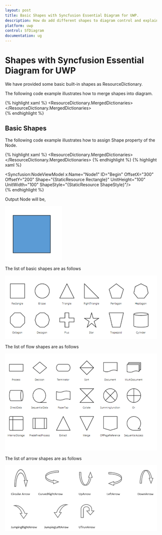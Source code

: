 ```yaml
---
layout: post
title: Basic Shapes with Syncfusion Essential Diagram for UWP.
description: How do add different shapes to diagram control and explain about shapes properties example codes and explain basic shapes.
platform: uwp
control: SfDiagram
documentation: ug
---
```


# Shapes with Syncfusion Essential Diagram for UWP

We have provided some basic built-in shapes as ResourceDictionary.

The following code example illustrates how to merge shapes into diagram.

{% highlight xaml %}
            <ResourceDictionary.MergedDictionaries>
                <ResourceDictionary Source="ms-appx:///Syncfusion.SfDiagram.UWP/Resources/BasicShapes.xaml"/>
            </ResourceDictionary.MergedDictionaries>  
{% endhighlight %}


## Basic Shapes

The following code example illustrates how to assign Shape property of the Node.

{% highlight xaml %}
<ResourceDictionary.MergedDictionaries>
                <ResourceDictionary Source="ms-appx:///Syncfusion.SfDiagram.UWP/Resources/BasicShapes.xaml"/>
            </ResourceDictionary.MergedDictionaries>
            <!--Style for Shape of the Node-->
            <Style TargetType="Path" x:Key="ShapeStyle">
                <Setter Property="Fill" Value="#FF5B9BD5"/>
                <Setter Property="Stretch" Value="Fill"/>
                <Setter Property="Stroke" Value="Black"/>
            </Style>
{% endhighlight %}
{% highlight xaml %}
<!--Add Node with basic shape-->
<Syncfusion:NodeViewModel x:Name="Node1" ID="Begin" OffsetX="300" OffsetY="200" Shape="{StaticResource Rectangle}" UnitHeight="100" UnitWidth="100" ShapeStyle="{StaticResource ShapeStyle}"/>   
{% endhighlight %}

Output Node will be,

 ![UWP SfDiagram Shapes Image1](Shapes_images\Shapes_image1.PNG)
  
 The list of basic shapes are as follows
 
 ![UWP SfDiagram Shapes Image2](Shapes_images\Shapes_image2.PNG)
 
The list of flow shapes are as follows

![UWP SfDiagram Shapes Image4](Shapes_images\Shapes_image4.PNG)
 
The list of arrow shapes are as follows

![UWP SfDiagram Shapes Image5](Shapes_images\Shapes_image5.PNG)





 
 











